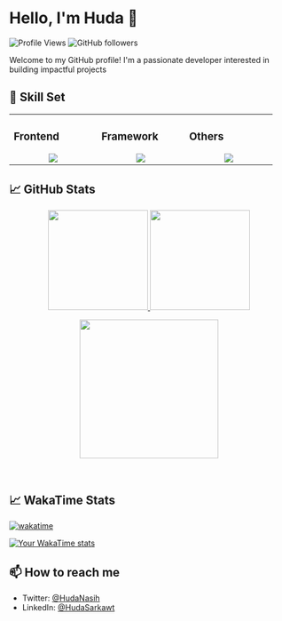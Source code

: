# Hello, I'm Huda 👋 
![Profile Views](https://komarev.com/ghpvc/?username=HudaNasih&color=blue) ![GitHub followers](https://img.shields.io/github/followers/HudaNasih) 

Welcome to my GitHub profile! I'm a passionate developer interested in building impactful projects

## 💼 Skill Set

<table><tr><td valign="top" width="25%">

### Frontend  
<a href="https://github.com/HudaNasih">
<div align="center">  
       <img src="https://skillicons.dev/icons?i=html,css,bootstrap,js,ts&perline=4" /> 
</div>
</a>
 </td><td valign="top" width="25%">
        
### Framework
<a href="https://github.com/HudaNasih">
<div align="center">
       <img src="https://skillicons.dev/icons?i=vuejs&perline=4" /> 
</div>
</a>

</td><td valign="top" width="25%">
  
### Others
<a href="https://github.com/HudaNasih">
<div align="center">
       <img src="https://skillicons.dev/icons?i=git,github,npm,figma,vscode,webstorm,discord,vscodeqt&perline=4" /> 
</div>
</a>
</td>
</tr></table>

## 📈 GitHub Stats
<p align="center">
    <a href="https://github.com/HudaNasih">
        <img height="180em" src="https://github-readme-stats-git-masterrstaa-rickstaa.vercel.app/api?username=HudaNasih&show_icons=true&theme=highcontrast&include_all_commits=true&count_private=true&hide_border=true"/>
        <img height="180em" src="https://github-readme-stats-eight-theta.vercel.app/api/top-langs/?username=HudaNasih&langs_count=12&layout=compact&langs_count=8&theme=highcontrast&include_all_commits=true&count_private=true&hide_border=true" />
    </a>
</p>
<!-- Activity Graph -->
<p align="center">
  <a href="https://github.com/HudaNasih">
    <img height=250 src="https://github-readme-activity-graph.vercel.app/graph?username=HudaNasih&bg_color=282c34&color=FDFD96&line=FDFD96&point=FFFFFF&area_color=79FE96&border_radius=24.5&title_color=FDFD96&border_radius=20px"/>
  </a> 
</p>

<br>

## 📈 WakaTime Stats
[![wakatime](https://wakatime.com/badge/user/7167d209-9c93-4c60-9c6d-36af38aa64b5.svg)](https://wakatime.com/@7167d209-9c93-4c60-9c6d-36af38aa64b5) 

[![Your WakaTime stats](https://github-readme-stats.vercel.app/api/wakatime?username=HudaNasih)](https://github.com/HudaNasih/github-readme-stats)

## 📫 How to reach me
- Twitter: [@HudaNasih](https://twitter.com/Huda_Nasih) 
- LinkedIn: [@HudaSarkawt](https://www.linkedin.com/in/%D0%BD%CF%85dasarkawt)

<!--
**HudaNasih/HudaNasih** is a ✨ _special_ ✨ repository because its `README.md` (this file) appears on your GitHub profile.

Here are some ideas to get you started:

- 🔭 I’m currently working on ...
- 🌱 I’m currently learning ...
- 👯 I’m looking to collaborate on ...
- 🤔 I’m looking for help with ...
- 💬 Ask me about ...
- 📫 How to reach me: ...
- 😄 Pronouns: ...
- ⚡ Fun fact: ...
-->
